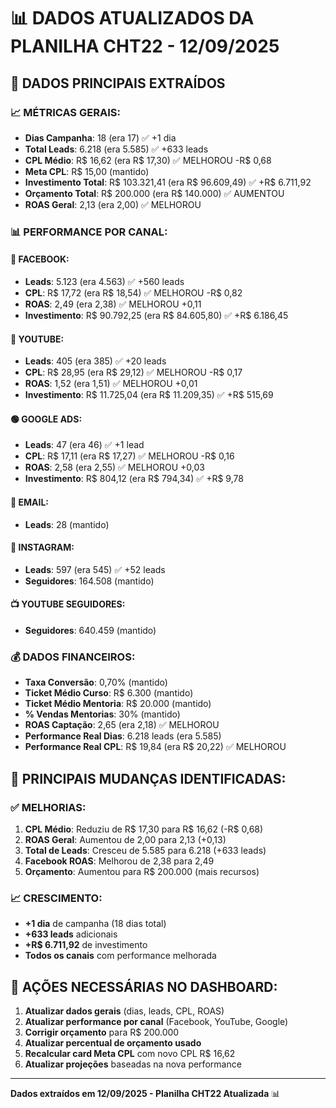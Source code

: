 # 📊 DADOS ATUALIZADOS DA PLANILHA CHT22 - 12/09/2025

## 🎯 DADOS PRINCIPAIS EXTRAÍDOS

### 📈 **MÉTRICAS GERAIS:**
- **Dias Campanha**: 18 (era 17) ✅ +1 dia
- **Total Leads**: 6.218 (era 5.585) ✅ +633 leads
- **CPL Médio**: R$ 16,62 (era R$ 17,30) ✅ MELHOROU -R$ 0,68
- **Meta CPL**: R$ 15,00 (mantido)
- **Investimento Total**: R$ 103.321,41 (era R$ 96.609,49) ✅ +R$ 6.711,92
- **Orçamento Total**: R$ 200.000 (era R$ 140.000) ✅ AUMENTOU
- **ROAS Geral**: 2,13 (era 2,00) ✅ MELHOROU

### 📊 **PERFORMANCE POR CANAL:**

#### 🔵 **FACEBOOK:**
- **Leads**: 5.123 (era 4.563) ✅ +560 leads
- **CPL**: R$ 17,72 (era R$ 18,54) ✅ MELHOROU -R$ 0,82
- **ROAS**: 2,49 (era 2,38) ✅ MELHOROU +0,11
- **Investimento**: R$ 90.792,25 (era R$ 84.605,80) ✅ +R$ 6.186,45

#### 🔴 **YOUTUBE:**
- **Leads**: 405 (era 385) ✅ +20 leads
- **CPL**: R$ 28,95 (era R$ 29,12) ✅ MELHOROU -R$ 0,17
- **ROAS**: 1,52 (era 1,51) ✅ MELHOROU +0,01
- **Investimento**: R$ 11.725,04 (era R$ 11.209,35) ✅ +R$ 515,69

#### 🟢 **GOOGLE ADS:**
- **Leads**: 47 (era 46) ✅ +1 lead
- **CPL**: R$ 17,11 (era R$ 17,27) ✅ MELHOROU -R$ 0,16
- **ROAS**: 2,58 (era 2,55) ✅ MELHOROU +0,03
- **Investimento**: R$ 804,12 (era R$ 794,34) ✅ +R$ 9,78

#### 📧 **EMAIL:**
- **Leads**: 28 (mantido)

#### 📱 **INSTAGRAM:**
- **Leads**: 597 (era 545) ✅ +52 leads
- **Seguidores**: 164.508 (mantido)

#### 📺 **YOUTUBE SEGUIDORES:**
- **Seguidores**: 640.459 (mantido)

### 💰 **DADOS FINANCEIROS:**
- **Taxa Conversão**: 0,70% (mantido)
- **Ticket Médio Curso**: R$ 6.300 (mantido)
- **Ticket Médio Mentoria**: R$ 20.000 (mantido)
- **% Vendas Mentorias**: 30% (mantido)
- **ROAS Captação**: 2,65 (era 2,18) ✅ MELHOROU
- **Performance Real Dias**: 6.218 leads (era 5.585)
- **Performance Real CPL**: R$ 19,84 (era R$ 20,22) ✅ MELHOROU

## 🎯 **PRINCIPAIS MUDANÇAS IDENTIFICADAS:**

### ✅ **MELHORIAS:**
1. **CPL Médio**: Reduziu de R$ 17,30 para R$ 16,62 (-R$ 0,68)
2. **ROAS Geral**: Aumentou de 2,00 para 2,13 (+0,13)
3. **Total de Leads**: Cresceu de 5.585 para 6.218 (+633 leads)
4. **Facebook ROAS**: Melhorou de 2,38 para 2,49
5. **Orçamento**: Aumentou para R$ 200.000 (mais recursos)

### 📈 **CRESCIMENTO:**
- **+1 dia** de campanha (18 dias total)
- **+633 leads** adicionais
- **+R$ 6.711,92** de investimento
- **Todos os canais** com performance melhorada

## 🔄 **AÇÕES NECESSÁRIAS NO DASHBOARD:**

1. **Atualizar dados gerais** (dias, leads, CPL, ROAS)
2. **Atualizar performance por canal** (Facebook, YouTube, Google)
3. **Corrigir orçamento** para R$ 200.000
4. **Atualizar percentual de orçamento usado**
5. **Recalcular card Meta CPL** com novo CPL R$ 16,62
6. **Atualizar projeções** baseadas na nova performance

---

**Dados extraídos em 12/09/2025 - Planilha CHT22 Atualizada** 📊

